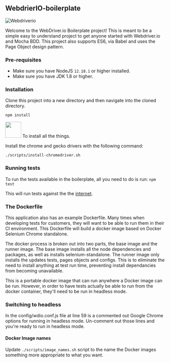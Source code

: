 ## WebdrierIO-boilerplate
![Webdriverio](https://webdriver.io/img/webdriverio.png)

Welcome to the WebDriver.io Boilerplate project!  This is meant to be a simple easy to understand project to get anyone started with Webdriver.io and Mocha BDD.  This project also supports ES6, via Babel and uses the Page Object design pattern.

### Pre-requisites

- Make sure you have NodeJS `12.18.1` or higher installed.
- Make sure you have JDK 1.8 or higher.

### Installation

Clone this project into a new directory and then navigate into the cloned directory.

`npm install`

<img src="https://i.pinimg.com/originals/78/89/e9/7889e9fb00e971c7357d06725b7cde07.png" width=50px> To install all the things. 

Install the chrome and gecko drivers with the following command:

`./scripts/install-chromedriver.sh`

### Running tests

To run the tests available in the boilerplate, all you need to do is run: `npm test`

This will run tests against the the [internet](http://the-internet.herokuapp.com).

### The Dockerfile

This application also has an example Dockerfile.  Many times when developing tests for customers, they will want to be able to run them in their CI environment.  This Dockerfile will build a docker image based on Docker Selenium Chrome standalone. 

The docker process is broken out into two parts, the base image and the runner image.  The base image installs all the node dependencies and packages, as well as installs selenium-standalone.  The runner image only installs the updates tests, pages objects and configs.  This is to eliminate the need to install anything at test run time, preventing install dependancies from becoming unavailable. 

This is a portable docker image that can run anywhere a Docker image can be run.  However, in order to have tests actually be able to run from the docker container, they'll need to be run in headless mode.


### Switching to headless

In the config/wdio.conf.js file at line 59 is a commented out Google Chrome options for running in headless mode.  Un-comment out those lines and you're ready to run in headless mode.

#### Docker Image names

Update `./scripts/image_names.sh` script to the name the Docker images something more appropriate to what you want. 


